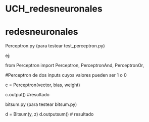 # UCH_redesneuronales
# redesneuronales

Perceptron.py (para testear test_perceptron.py)

ej:

from Perceptron import Perceptron, PerceptronAnd, PerceptronOr,

#Perceptron de dos inputs cuyos valores pueden ser 1 o 0

c = Perceptron(vector, bias, weight)

c.output() #resultado

bitsum.py (para testear bitsum.py)

d = Bitsum(y, z)
d.outputsum() # resultado